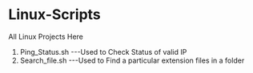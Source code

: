 # Linux-Scripts
All Linux Projects Here

1. Ping_Status.sh ---Used to Check Status of valid IP
2. Search_file.sh ---Used to Find a particular extension files in a folder

